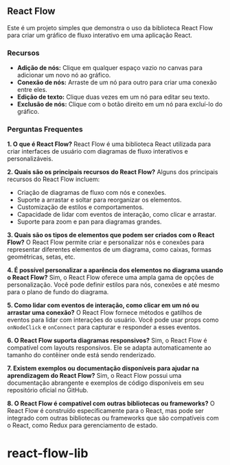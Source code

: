 ## React Flow

Este é um projeto simples que demonstra o uso da biblioteca React Flow para criar um gráfico de fluxo interativo em uma aplicação React.

### Recursos

- **Adição de nós:** Clique em qualquer espaço vazio no canvas para adicionar um novo nó ao gráfico.
- **Conexão de nós:** Arraste de um nó para outro para criar uma conexão entre eles.
- **Edição de texto:** Clique duas vezes em um nó para editar seu texto.
- **Exclusão de nós:** Clique com o botão direito em um nó para excluí-lo do gráfico.

### Perguntas Frequentes

**1. O que é React Flow?**
React Flow é uma biblioteca React utilizada para criar interfaces de usuário com diagramas de fluxo interativos e personalizáveis.

**2. Quais são os principais recursos do React Flow?**
Alguns dos principais recursos do React Flow incluem:

- Criação de diagramas de fluxo com nós e conexões.
- Suporte a arrastar e soltar para reorganizar os elementos.
- Customização de estilos e comportamentos.
- Capacidade de lidar com eventos de interação, como clicar e arrastar.
- Suporte para zoom e pan para diagramas grandes.

**3. Quais são os tipos de elementos que podem ser criados com o React Flow?**
O React Flow permite criar e personalizar nós e conexões para representar diferentes elementos de um diagrama, como caixas, formas geométricas, setas, etc.

**4. É possível personalizar a aparência dos elementos no diagrama usando o React Flow?**
Sim, o React Flow oferece uma ampla gama de opções de personalização. Você pode definir estilos para nós, conexões e até mesmo para o plano de fundo do diagrama.

**5. Como lidar com eventos de interação, como clicar em um nó ou arrastar uma conexão?**
O React Flow fornece métodos e gatilhos de eventos para lidar com interações do usuário. Você pode usar props como `onNodeClick` e `onConnect` para capturar e responder a esses eventos.

**6. O React Flow suporta diagramas responsivos?**
Sim, o React Flow é compatível com layouts responsivos. Ele se adapta automaticamente ao tamanho do contêiner onde está sendo renderizado.

**7. Existem exemplos ou documentação disponíveis para ajudar na aprendizagem do React Flow?**
Sim, o React Flow possui uma documentação abrangente e exemplos de código disponíveis em seu repositório oficial no GitHub.

**8. O React Flow é compatível com outras bibliotecas ou frameworks?**
O React Flow é construído especificamente para o React, mas pode ser integrado com outras bibliotecas ou frameworks que são compatíveis com o React, como Redux para gerenciamento de estado.

# react-flow-lib
